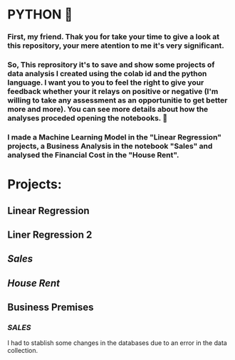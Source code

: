 # PYTHON 🐍
### First, my friend. Thak you for take your time to give a look at this repository, your mere atention to me it's very significant.
### So, This reprository it's to save and show some projects of data analysis I created using the colab id and the python language. I want you to you to feel the right to give your feedback whether your it relays on positive or negative (I'm willing to take any assessment as an opportunitie to get better more and more). You can see more details about how the analyses proceded opening the notebooks. 💃 
### I made a Machine Learning Model in the "Linear Regression" projects, a Business Analysis in the notebook "Sales" and analysed the Financial Cost in the "House Rent".
##
# Projects:
## Linear Regression 
## Liner Regression 2
## *Sales*
## *House Rent*
## Business Premises
 ### *SALES*
 I had to stablish some changes in the databases due to an error in the data collection. 
 
 
